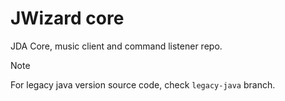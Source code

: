 # JWizard core

JDA Core, music client and command listener repo.

> [!NOTE]
> For legacy java version source code, check `legacy-java` branch.
